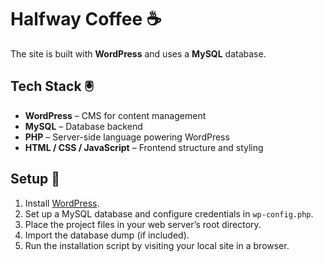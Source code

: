 # Halfway Coffee ☕

The site is built with **WordPress** and uses a **MySQL** database.

## Tech Stack 🖲️
- **WordPress** – CMS for content management
- **MySQL** – Database backend
- **PHP** – Server-side language powering WordPress
- **HTML / CSS / JavaScript** – Frontend structure and styling

## Setup 🚀
1. Install [WordPress](https://wordpress.org/download/).
2. Set up a MySQL database and configure credentials in `wp-config.php`.
3. Place the project files in your web server’s root directory.
4. Import the database dump (if included).
5. Run the installation script by visiting your local site in a browser.
